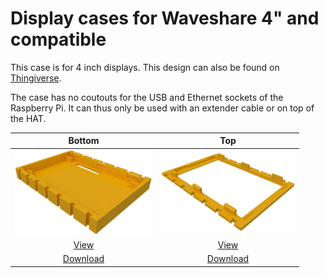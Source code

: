 # Display cases for Waveshare 4" and compatible

This case is for 4 inch displays. This design can also be found
on [Thingiverse](https://www.thingiverse.com/thing:3605290).

The case has no coutouts for the USB and Ethernet sockets of the
Raspberry Pi. It can thus only be used with an extender cable or on
top of the HAT.

| Bottom | Top |
|:---:|:---:|
| ![Bottom](./images/displ_ws40A_bottom.png) | ![Top 3.5"](./images/displ_ws40A_top.png) |
| [View](displ_ws40A_bottom.stl) | [View](displ_ws40A_top.stl) |
| [Download](displ_ws40A_bottom.stl?raw=true) | [Download](displ_ws40A_top.stl?raw=true) |
